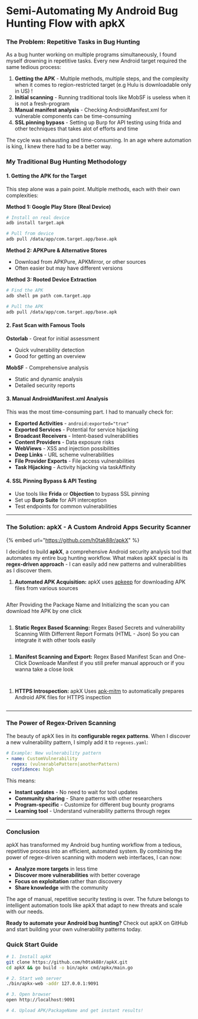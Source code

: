 # Semi-Automating My Android Bug Hunting Flow with apkX

### The Problem: Repetitive Tasks in Bug Hunting

As a bug hunter working on multiple programs simultaneously, I found myself drowning in repetitive tasks. Every new Android target required the same tedious process:

1. **Getting the APK** - Multiple methods, multiple steps, and the complexity when it comes to region-restricted target (e.g Hulu is downloadable only in US) !
2. **Initial scanning** - Running traditional tools like MobSF is useless when it is not a fresh-program
3. **Manual manifest analysis** - Checking AndroidManifest.xml for vulnerable components can be time-consuming
4. **SSL pinning bypass** - Setting up Burp for API testing using frida and other techniques that takes alot of efforts and time

The cycle was exhausting and time-consuming. In an age where automation is king, I knew there had to be a better way.

### My Traditional Bug Hunting Methodology

#### 1. Getting the APK for the Target

This step alone was a pain point. Multiple methods, each with their own complexities:

**Method 1: Google Play Store (Real Device)**

```bash
# Install on real device
adb install target.apk

# Pull from device
adb pull /data/app/com.target.app/base.apk
```

**Method 2: APKPure & Alternative Stores**

* Download from APKPure, APKMirror, or other sources
* Often easier but may have different versions

**Method 3: Rooted Device Extraction**

```bash
# Find the APK
adb shell pm path com.target.app

# Pull the APK
adb pull /data/app/com.target.app/base.apk
```

#### 2. Fast Scan with Famous Tools

**Ostorlab** - Great for initial assessment

* Quick vulnerability detection
* Good for getting an overview

**MobSF** - Comprehensive analysis

* Static and dynamic analysis
* Detailed security reports

#### 3. Manual AndroidManifest.xml Analysis

This was the most time-consuming part. I had to manually check for:

* **Exported Activities** - `android:exported="true"`
* **Exported Services** - Potential for service hijacking
* **Broadcast Receivers** - Intent-based vulnerabilities
* **Content Providers** - Data exposure risks
* **WebViews** - XSS and injection possibilities
* **Deep Links** - URL scheme vulnerabilities
* **File Provider Exports** - File access vulnerabilities
* **Task Hijacking** - Activity hijacking via taskAffinity

#### 4. SSL Pinning Bypass & API Testing

* Use tools like **Frida** or **Objection** to bypass SSL pinning
* Set up **Burp Suite** for API interception
* Test endpoints for common vulnerabilities

***

### The Solution: apkX - A Custom Android Apps Security Scanner

{% embed url="https://github.com/h0tak88r/apkX" %}

I decided to build **apkX**, a comprehensive Android security analysis tool that automates my entire bug hunting workflow. What makes apkX special is its **regex-driven approach** - I can easily add new patterns and vulnerabilities as I discover them.

1. **Automated APK Acquisition:** apkX uses [apkeep](https://github.com/EFForg/apkeep) for downloading APK files from various sources

<figure><img src="../.gitbook/assets/image (3).png" alt=""><figcaption></figcaption></figure>

After Providing the Package Name and Initializing the scan you can download hte APK by one click&#x20;

<figure><img src="../.gitbook/assets/image (1) (1).png" alt=""><figcaption></figcaption></figure>

1. **Static Regex Based Scanning:** Regex Based Secrets and vulnerability Scanning With Differrent Report Formats (HTML - Json) So you can integrate it with other tools easily

<figure><img src="../.gitbook/assets/image (2) (1).png" alt=""><figcaption></figcaption></figure>

1. **Manifest Scanning and Export:** Regex Based Manifest Scan and One-Click Downloade Manifest if you still prefer manual approuch or if you wanna take a close look

<figure><img src="../.gitbook/assets/image (4).png" alt=""><figcaption></figcaption></figure>

<figure><img src="../.gitbook/assets/image (3) (1).png" alt=""><figcaption></figcaption></figure>

1. **HTTPS Introspection:** apkX Uses [apk-mitm](https://github.com/niklashigi/apk-mitm) to automatically prepares Android APK files for HTTPS inspection

<figure><img src="../.gitbook/assets/image (5).png" alt=""><figcaption></figcaption></figure>



***

### The Power of Regex-Driven Scanning

The beauty of apkX lies in its **configurable regex patterns**. When I discover a new vulnerability pattern, I simply add it to `regexes.yaml`:

```yaml
# Example: New vulnerability pattern
- name: CustomVulnerability
  regex: (vulnerablePattern|anotherPattern)
  confidence: high
```

This means:

* **Instant updates** - No need to wait for tool updates
* **Community sharing** - Share patterns with other researchers
* **Program-specific** - Customize for different bug bounty programs
* **Learning tool** - Understand vulnerability patterns through regex

***

### Conclusion

apkX has transformed my Android bug hunting workflow from a tedious, repetitive process into an efficient, automated system. By combining the power of regex-driven scanning with modern web interfaces, I can now:

* **Analyze more targets** in less time
* **Discover more vulnerabilities** with better coverage
* **Focus on exploitation** rather than discovery
* **Share knowledge** with the community

The age of manual, repetitive security testing is over. The future belongs to intelligent automation tools like apkX that adapt to new threats and scale with our needs.

**Ready to automate your Android bug hunting?** Check out apkX on GitHub and start building your own vulnerability patterns today.

### Quick Start Guide

```bash
# 1. Install apkX
git clone https://github.com/h0tak88r/apkX.git
cd apkX && go build -o bin/apkx cmd/apkx/main.go

# 2. Start web server
./bin/apkx-web -addr 127.0.0.1:9091

# 3. Open browser
open http://localhost:9091

# 4. Upload APK/PackageName and get instant results!
```
